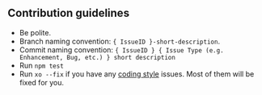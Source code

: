 ## Contribution guidelines

- Be polite.
- Branch naming convention: `{ IssueID }-short-description`.
- Commit naming convention: `{ IssueID } { Issue Type (e.g. Enhancement, Bug, etc.) } short description`
- Run `npm test`
- Run `xo --fix` if you have any [coding style](https://github.com/sindresorhus/xo) issues. Most of them will be fixed for you.




